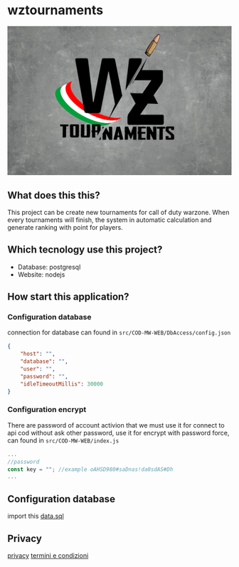 # wztournaments
![plot](src/COD-MW-WEB/Public/assets/images/LOGO_SFONDO_UFFICIALE.png)
## What does this this?
This project can be create new tournaments for call of duty warzone.
When every tournaments will finish, the system in automatic calculation and generate ranking with point for players.

## Which tecnology use this project?
- Database: postgresql
- Website: nodejs

## How start this application?
### Configuration database
connection for database can found in `src/COD-MW-WEB/DbAccess/config.json`
```json
{
    "host": "",
    "database": "",
    "user": "",
    "password": "",
    "idleTimeoutMillis": 30000
}
```
### Configuration encrypt
There are password of account activion that we must use it for connect to api cod without ask other password, use it for encrypt with password force, can found in `src/COD-MW-WEB/index.js`
```javascript
...
//password
const key = ""; //example oAHSD980#saDnas!da0sdAS#Dh
...
```

## Configuration database
import this [data.sql](src/COD-MW-WEB/data.sql)

## Privacy
[privacy](src/COD-MW-WEB/Public/Privacy/privacy.pdf)
[termini e condizioni](src/COD-MW-WEB/Public/Privacy/termini_e_condizioni.pdf)